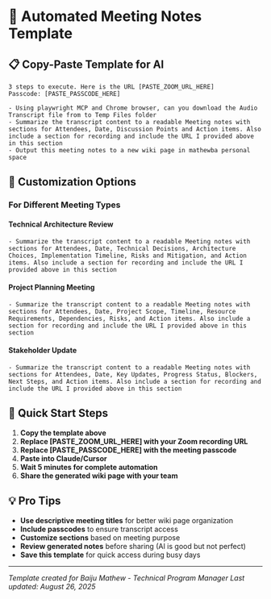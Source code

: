 # 🤖 Automated Meeting Notes Template

## 📋 Copy-Paste Template for AI

```
3 steps to execute. Here is the URL [PASTE_ZOOM_URL_HERE]
Passcode: [PASTE_PASSCODE_HERE]

- Using playwright MCP and Chrome browser, can you download the Audio Transcript file from to Temp Files folder
- Summarize the transcript content to a readable Meeting notes with sections for Attendees, Date, Discussion Points and Action items. Also include a section for recording and include the URL I provided above in this section  
- Output this meeting notes to a new wiki page in mathewba personal space
```

## 🎯 Customization Options

### For Different Meeting Types

#### Technical Architecture Review
```
- Summarize the transcript content to a readable Meeting notes with sections for Attendees, Date, Technical Decisions, Architecture Choices, Implementation Timeline, Risks and Mitigation, and Action items. Also include a section for recording and include the URL I provided above in this section
```

#### Project Planning Meeting
```
- Summarize the transcript content to a readable Meeting notes with sections for Attendees, Date, Project Scope, Timeline, Resource Requirements, Dependencies, Risks, and Action items. Also include a section for recording and include the URL I provided above in this section
```

#### Stakeholder Update
```
- Summarize the transcript content to a readable Meeting notes with sections for Attendees, Date, Key Updates, Progress Status, Blockers, Next Steps, and Action items. Also include a section for recording and include the URL I provided above in this section
```

## 🚀 Quick Start Steps

1. **Copy the template above**
2. **Replace [PASTE_ZOOM_URL_HERE] with your Zoom recording URL**
3. **Replace [PASTE_PASSCODE_HERE] with the meeting passcode**
4. **Paste into Claude/Cursor**
5. **Wait 5 minutes for complete automation**
6. **Share the generated wiki page with your team**

## 💡 Pro Tips

- **Use descriptive meeting titles** for better wiki page organization
- **Include passcodes** to ensure transcript access
- **Customize sections** based on meeting purpose
- **Review generated notes** before sharing (AI is good but not perfect)
- **Save this template** for quick access during busy days

---
*Template created for Baiju Mathew - Technical Program Manager*
*Last updated: August 26, 2025*
